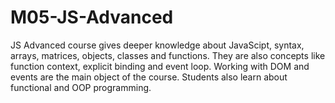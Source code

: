 # M05-JS-Advanced

JS Advanced course gives deeper knowledge about JavaScipt, syntax, arrays, matrices, objects, classes and functions. They are also concepts like function context, explicit binding and event loop. Working with DOM and events are the main object of the course. Students also learn about functional and OOP programming.

